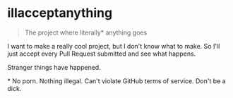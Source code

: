 # illacceptanything

> The project where literally* anything goes

I want to make a really cool project, but I don't know what to make. So I'll just accept
every Pull Request submitted and see what happens.

Stranger things have happened. 

\* No porn. Nothing illegal. Can't violate GitHub terms of service. Don't be a dick.
